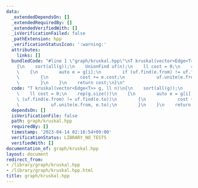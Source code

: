 ```yaml
---
data:
  _extendedDependsOn: []
  _extendedRequiredBy: []
  _extendedVerifiedWith: []
  _isVerificationFailed: false
  _pathExtension: hpp
  _verificationStatusIcon: ':warning:'
  attributes:
    links: []
  bundledCode: "#line 1 \"graph/kruskal.hpp\"\nT kruskal(vector<Edge<T>> g, ll n)\n\
    {\n    sort(all(g));\n    UnionFind uf(n);\n    ll cost = 0;\n    rep(g.size())\n\
    \    {\n        auto e = g[i];\n        if (uf.find(e.from) != uf.find(e.to))\n\
    \        {\n            cost += e.cost;\n            uf.unite(e.from, e.to);\n\
    \        }\n    }\n    return cost;\n}\n"
  code: "T kruskal(vector<Edge<T>> g, ll n)\n{\n    sort(all(g));\n    UnionFind uf(n);\n\
    \    ll cost = 0;\n    rep(g.size())\n    {\n        auto e = g[i];\n        if\
    \ (uf.find(e.from) != uf.find(e.to))\n        {\n            cost += e.cost;\n\
    \            uf.unite(e.from, e.to);\n        }\n    }\n    return cost;\n}\n"
  dependsOn: []
  isVerificationFile: false
  path: graph/kruskal.hpp
  requiredBy: []
  timestamp: '2023-04-14 02:16:54+09:00'
  verificationStatus: LIBRARY_NO_TESTS
  verifiedWith: []
documentation_of: graph/kruskal.hpp
layout: document
redirect_from:
- /library/graph/kruskal.hpp
- /library/graph/kruskal.hpp.html
title: graph/kruskal.hpp
---
```

